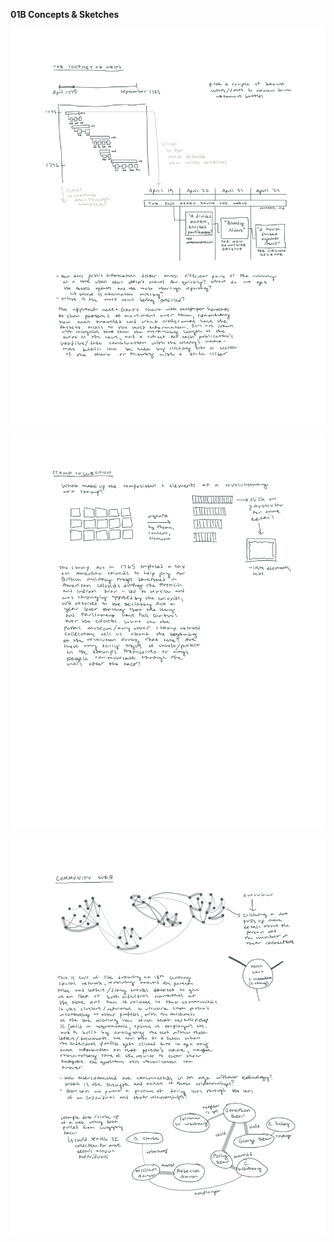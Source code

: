 **01B Concepts & Sketches**

![The journey of news sketch](https://github.com/mnav0/major-studio-1/blob/main/sketches/01b-concepts-1.png)

![Stamp collection sketch](https://github.com/mnav0/major-studio-1/blob/main/sketches/01b-concepts-3.png)

![Community web sketch](https://github.com/mnav0/major-studio-1/blob/main/sketches/01b-concepts-4.png)

